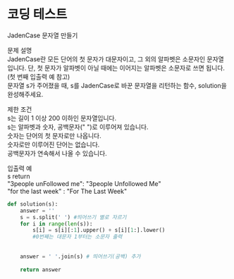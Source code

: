 # 코딩 테스트

JadenCase 문자열 만들기  

문제 설명  
JadenCase란 모든 단어의 첫 문자가 대문자이고, 그 외의 알파벳은 소문자인 문자열입니다. 단, 첫 문자가 알파벳이 아닐 때에는 이어지는 알파벳은 소문자로 쓰면 됩니다. (첫 번째 입출력 예 참고)  
문자열 s가 주어졌을 때, s를 JadenCase로 바꾼 문자열을 리턴하는 함수, solution을 완성해주세요.

제한 조건  
s는 길이 1 이상 200 이하인 문자열입니다.  
s는 알파벳과 숫자, 공백문자(" ")로 이루어져 있습니다.  
숫자는 단어의 첫 문자로만 나옵니다.  
숫자로만 이루어진 단어는 없습니다.  
공백문자가 연속해서 나올 수 있습니다.  


입출력 예  
s	return  
"3people unFollowed me": "3people Unfollowed Me"  
"for the last week" : "For The Last Week"  


```python
def solution(s):
    answer = ''
    s = s.split(' ') #띄어쓰기 별로 자르기
    for i in range(len(s)):
        s[i] = s[i][:1].upper() + s[i][1:].lower()
        #0번째는 대문자 1부터는 소문자 출력
    
    
    answer = ' '.join(s) # 띄어쓰기(공백) 추가
    
    return answer
```